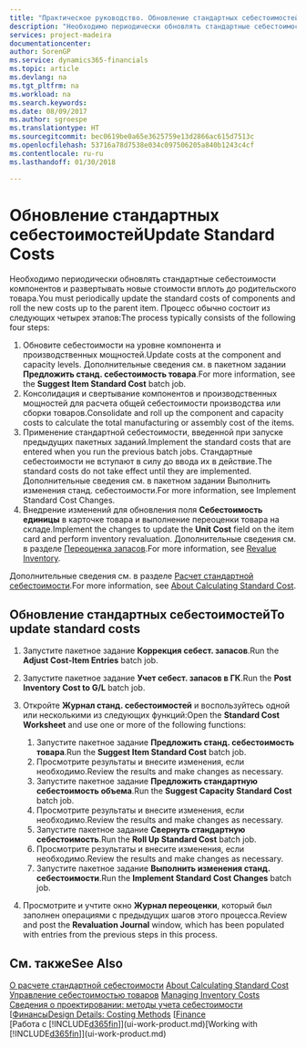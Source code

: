 ```yaml
---
title: "Практическое руководство. Обновление стандартных себестоимостей | Microsoft Docs"
description: "Необходимо периодически обновлять стандартные себестоимости компонентов и развертывать новые стоимости вплоть до родительского товара."
services: project-madeira
documentationcenter: 
author: SorenGP
ms.service: dynamics365-financials
ms.topic: article
ms.devlang: na
ms.tgt_pltfrm: na
ms.workload: na
ms.search.keywords: 
ms.date: 08/09/2017
ms.author: sgroespe
ms.translationtype: HT
ms.sourcegitcommit: bec0619be0a65e3625759e13d2866ac615d7513c
ms.openlocfilehash: 53716a78d7538e034c097506205a840b1243c4cf
ms.contentlocale: ru-ru
ms.lasthandoff: 01/30/2018

---
```

# <a name="update-standard-costs"></a><span data-ttu-id="fc5f2-103">Обновление стандартных себестоимостей</span><span class="sxs-lookup"><span data-stu-id="fc5f2-103">Update Standard Costs</span></span>
<span data-ttu-id="fc5f2-104">Необходимо периодически обновлять стандартные себестоимости компонентов и развертывать новые стоимости вплоть до родительского товара.</span><span class="sxs-lookup"><span data-stu-id="fc5f2-104">You must periodically update the standard costs of components and roll the new costs up to the parent item.</span></span> <span data-ttu-id="fc5f2-105">Процесс обычно состоит из следующих четырех этапов:</span><span class="sxs-lookup"><span data-stu-id="fc5f2-105">The process typically consists of the following four steps:</span></span>  

1.  <span data-ttu-id="fc5f2-106">Обновите себестоимости на уровне компонента и производственных мощностей.</span><span class="sxs-lookup"><span data-stu-id="fc5f2-106">Update costs at the component and capacity levels.</span></span> <span data-ttu-id="fc5f2-107">Дополнительные сведения см. в пакетном задании **Предложить станд. себестоимость товара**.</span><span class="sxs-lookup"><span data-stu-id="fc5f2-107">For more information, see the **Suggest Item Standard Cost** batch job.</span></span>  
2.  <span data-ttu-id="fc5f2-108">Консолидация и свертывание компонентов и производственных мощностей для расчета общей себестоимости производства или сборки товаров.</span><span class="sxs-lookup"><span data-stu-id="fc5f2-108">Consolidate and roll up the component and capacity costs to calculate the total manufacturing or assembly cost of the items.</span></span>  
3.  <span data-ttu-id="fc5f2-109">Применение стандартной себестоимости, введенной при запуске предыдущих пакетных заданий.</span><span class="sxs-lookup"><span data-stu-id="fc5f2-109">Implement the standard costs that are entered when you run the previous batch jobs.</span></span> <span data-ttu-id="fc5f2-110">Стандартные себестоимости не вступают в силу до ввода их в действие.</span><span class="sxs-lookup"><span data-stu-id="fc5f2-110">The standard costs do not take effect until they are implemented.</span></span> <span data-ttu-id="fc5f2-111">Дополнительные сведения см. в пакетном задании Выполнить изменения станд. себестоимости.</span><span class="sxs-lookup"><span data-stu-id="fc5f2-111">For more information, see Implement Standard Cost Changes.</span></span>  
4.  <span data-ttu-id="fc5f2-112">Внедрение изменений для обновления поля **Себестоимость единицы** в карточке товара и выполнение переоценки товара на складе.</span><span class="sxs-lookup"><span data-stu-id="fc5f2-112">Implement the changes to update the **Unit Cost** field on the item card and perform inventory revaluation.</span></span> <span data-ttu-id="fc5f2-113">Дополнительные сведения см. в разделе [Переоценка запасов](inventory-how-revalue-inventory.md).</span><span class="sxs-lookup"><span data-stu-id="fc5f2-113">For more information, see [Revalue Inventory](inventory-how-revalue-inventory.md).</span></span>  

<span data-ttu-id="fc5f2-114">Дополнительные сведения см. в разделе [Расчет стандартной себестоимости](finance-about-calculating-standard-cost.md).</span><span class="sxs-lookup"><span data-stu-id="fc5f2-114">For more information, see [About Calculating Standard Cost](finance-about-calculating-standard-cost.md).</span></span>  
## <a name="to-update-standard-costs"></a><span data-ttu-id="fc5f2-115">Обновление стандартных себестоимостей</span><span class="sxs-lookup"><span data-stu-id="fc5f2-115">To update standard costs</span></span>  
1.  <span data-ttu-id="fc5f2-116">Запустите пакетное задание **Коррекция себест. запасов**.</span><span class="sxs-lookup"><span data-stu-id="fc5f2-116">Run the **Adjust Cost-Item Entries** batch job.</span></span>  
2.  <span data-ttu-id="fc5f2-117">Запустите пакетное задание **Учет себест. запасов в ГК**.</span><span class="sxs-lookup"><span data-stu-id="fc5f2-117">Run the **Post Inventory Cost to G/L** batch job.</span></span>  
3.  <span data-ttu-id="fc5f2-118">Откройте **Журнал станд. себестоимостей** и воспользуйтесь одной или несколькими из следующих функций:</span><span class="sxs-lookup"><span data-stu-id="fc5f2-118">Open the **Standard Cost Worksheet** and use one or more of the following functions:</span></span>  

    1.  <span data-ttu-id="fc5f2-119">Запустите пакетное задание **Предложить станд. себестоимость товара**.</span><span class="sxs-lookup"><span data-stu-id="fc5f2-119">Run the **Suggest Item Standard Cost** batch job.</span></span>  
    2.  <span data-ttu-id="fc5f2-120">Просмотрите результаты и внесите изменения, если необходимо.</span><span class="sxs-lookup"><span data-stu-id="fc5f2-120">Review the results and make changes as necessary.</span></span>  
    3.  <span data-ttu-id="fc5f2-121">Запустите пакетное задание **Предложить стандартную себестоимость объема**.</span><span class="sxs-lookup"><span data-stu-id="fc5f2-121">Run the **Suggest Capacity Standard Cost** batch job.</span></span>  
    4.  <span data-ttu-id="fc5f2-122">Просмотрите результаты и внесите изменения, если необходимо.</span><span class="sxs-lookup"><span data-stu-id="fc5f2-122">Review the results and make changes as necessary.</span></span>
    5. <span data-ttu-id="fc5f2-123">Запустите пакетное задание **Свернуть стандартную себестоимость**.</span><span class="sxs-lookup"><span data-stu-id="fc5f2-123">Run the **Roll Up Standard Cost** batch job.</span></span>
    6.  <span data-ttu-id="fc5f2-124">Просмотрите результаты и внесите изменения, если необходимо.</span><span class="sxs-lookup"><span data-stu-id="fc5f2-124">Review the results and make changes as necessary.</span></span>
    7.  <span data-ttu-id="fc5f2-125">Запустите пакетное задание **Выполнить изменения станд. себестоимости**.</span><span class="sxs-lookup"><span data-stu-id="fc5f2-125">Run the **Implement Standard Cost Changes** batch job.</span></span>  
4.  <span data-ttu-id="fc5f2-126">Просмотрите и учтите окно **Журнал переоценки**, который был заполнен операциями с предыдущих шагов этого процесса.</span><span class="sxs-lookup"><span data-stu-id="fc5f2-126">Review and post the **Revaluation Journal** window, which has been populated with entries from the previous steps in this process.</span></span>  

## <a name="see-also"></a><span data-ttu-id="fc5f2-127">См. также</span><span class="sxs-lookup"><span data-stu-id="fc5f2-127">See Also</span></span>  
 <span data-ttu-id="fc5f2-128">[О расчете стандартной себестоимости](finance-about-calculating-standard-cost.md) </span><span class="sxs-lookup"><span data-stu-id="fc5f2-128">[About Calculating Standard Cost](finance-about-calculating-standard-cost.md) </span></span>  
 <span data-ttu-id="fc5f2-129">[Управление себестоимостью товаров](finance-manage-inventory-costs.md) </span><span class="sxs-lookup"><span data-stu-id="fc5f2-129">[Managing Inventory Costs](finance-manage-inventory-costs.md) </span></span>  
 <span data-ttu-id="fc5f2-130">[Сведения о проектировании: методы учета себестоимости](design-details-costing-methods.md) [[Финансы](finance.md)</span><span class="sxs-lookup"><span data-stu-id="fc5f2-130">[Design Details: Costing Methods](design-details-costing-methods.md) [[Finance](finance.md)</span></span>  
 <span data-ttu-id="fc5f2-131">[Работа с [!INCLUDE[d365fin](includes/d365fin_md.md)]](ui-work-product.md)</span><span class="sxs-lookup"><span data-stu-id="fc5f2-131">[Working with [!INCLUDE[d365fin](includes/d365fin_md.md)]](ui-work-product.md)</span></span>  

